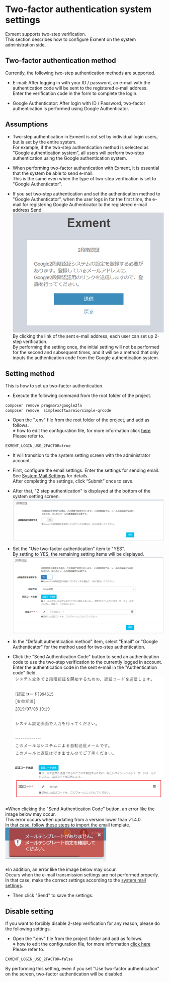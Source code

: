 # Two-factor authentication system settings
Exment supports two-step verification.  
This section describes how to configure Exment on the system administration side.  

## Two-factor authentication method
Currently, the following two-step authentication methods are supported.  

- E-mail: After logging in with your ID / password, an e-mail with the authentication code will be sent to the registered e-mail address.  
Enter the verification code in the form to complete the login.  

- Google Authenticator: After login with ID / Password, two-factor authentication is performed using Google Authenticator.  

## Assumptions
- Two-step authentication in Exment is not set by individual login users, but is set by the entire system.  
For example, if the two-step authentication method is selected as "Google authentication system", all users will perform two-step authentication using the Google authentication system.  

- When performing two-factor authentication with Exment, it is essential that the system be able to send e-mail.  
This is the same even when the type of two-step verification is set to "Google Authenticator".  

- If you set two-step authentication and set the authentication method to "Google Authenticator", when the user logs in for the first time, the e-mail for registering Google Authenticator to the registered e-mail address Send.    
![System setting screen](img/login/login_2factor5.png)  
By clicking the link of the sent e-mail address, each user can set up 2-step verification.  
By performing the setting once, the initial setting will not be performed for the second and subsequent times, and it will be a method that only inputs the authentication code from the Google authentication system.  

## Setting method
This is how to set up two-factor authentication.

- Execute the following command from the root folder of the project.  

~~~
composer remove pragmarx/google2fa
composer remove  simplesoftwareio/simple-qrcode
~~~

- Open the ".env" file from the root folder of the project, and add as follows.  
※ how to edit the configuration file, for more information click [here](/config) Please refer to.

~~~
EXMENT_LOGIN_USE_2FACTOR=true
~~~

- It will transition to the system setting screen with the administrator account.  

- First, configure the email settings. Enter the settings for sending email. See [System Mail Settings](/system_setting#System-mail-settings) for details.  
After completing the settings, click “Submit” once to save.  

- After that, "2 step authentication" is displayed at the bottom of the system setting screen.  
![System setting screen](img/login/login_2factor1.png)  

- Set the "Use two-factor authentication" item to "YES".  
By setting to YES, the remaining setting items will be displayed.  
![System setting screen](img/login/login_2factor2.png)  

- In the "Default authentication method" item, select "Email" or "Google Authenticator" for the method used for two-step authentication.  

- Click the "Send Authentication Code" button to send an authentication code to use the two-step verification to the currently logged in account.  
Enter the authentication code in the sent e-mail in the "Authentication code" field.  
![System setting screen](img/login/login_2factor3.png)  
![System setting screen](img/login/login_2factor4.png)  

※When clicking the "Send Authentication Code" button, an error like the image below may occur.  
This error occurs when updating from a version lower than v1.4.0.  
In that case, follow [these steps](/update/v1_4) to import the email template.  
![System setting screen](img/login/login_2factor_error.png)  

※In addition, an error like the image below may occur.  
Occurs when the e-mail transmission settings are not performed properly. In that case, make the correct settings according to the [system mail settings](/system_setting#System-mail-settings).  

- Then click "Send" to save the settings.

## Disable setting
If you want to forcibly disable 2-step verification for any reason, please do the following settings.

- Open the ".env" file from the project folder and add as follows.  
※ how to edit the configuration file, for more information [click here](/config) Please refer to.  

~~~
EXMENT_LOGIN_USE_2FACTOR=false
~~~

By performing this setting, even if you set "Use two-factor authentication" on the screen, two-factor authentication will be disabled.